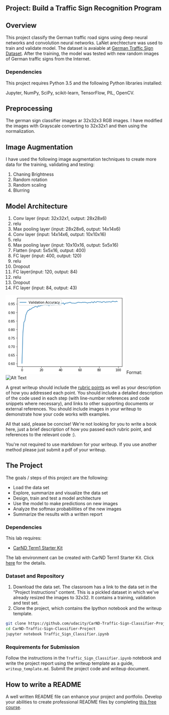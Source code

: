 ## Project: Build a Traffic Sign Recognition Program

Overview
---
This project classify the German traffic road signs using deep neural networks and convolution neural networks. LaNet arechtecture was used to train and validate model. The dataset is avaiable at [German Traffic Sign Dataset](http://benchmark.ini.rub.de/?section=gtsrb&subsection=dataset). After the training, the model was tested with new random images of German traffic signs from the Internet.

### Dependencies
This project requires Python 3.5 and the following Python libraries installed:

Jupyter,
NumPy,
SciPy,
scikit-learn,
TensorFlow,
PIL,
OpenCV.

Preprocessing
---
The german sign classifier images ar 32x32x3 RGB images. I have modified the images with Grayscale converting to 32x32x1 and then using the normalization.

Image Augmentation
---
I have used the following image augmentation techniques to create more data for the training, validating and testing:
1. Chaning Brightness
2. Random rotation
3. Random scaling
4. Blurring

Model Architecture
---
1. Conv layer (input: 32x32x1, output: 28x28x6)
2. relu
3. Max pooling layer (input: 28x28x6, output: 14x14x6)
4. Conv layer (input: 14x14x6, output: 10x10x16)
5. relu
6. Max pooling layer (input: 10x10x16, output: 5x5x16)
7. Flatten (input: 5x5x16, output: 400)
8. FC layer (input: 400, output: 120)
9. relu
10. Dropout
11. FC layer(input: 120, output: 84)
12. relu
13. Dropout
14. FC layer (input: 84, output: 43)

![GitHub Logo](validation_accuracy.png)
Format: ![Alt Text](url)


A great writeup should include the [rubric points](https://review.udacity.com/#!/rubrics/481/view) as well as your description of how you addressed each point.  You should include a detailed description of the code used in each step (with line-number references and code snippets where necessary), and links to other supporting documents or external references.  You should include images in your writeup to demonstrate how your code works with examples.  

All that said, please be concise!  We're not looking for you to write a book here, just a brief description of how you passed each rubric point, and references to the relevant code :). 

You're not required to use markdown for your writeup.  If you use another method please just submit a pdf of your writeup.

The Project
---
The goals / steps of this project are the following:
* Load the data set
* Explore, summarize and visualize the data set
* Design, train and test a model architecture
* Use the model to make predictions on new images
* Analyze the softmax probabilities of the new images
* Summarize the results with a written report

### Dependencies
This lab requires:

* [CarND Term1 Starter Kit](https://github.com/udacity/CarND-Term1-Starter-Kit)

The lab environment can be created with CarND Term1 Starter Kit. Click [here](https://github.com/udacity/CarND-Term1-Starter-Kit/blob/master/README.md) for the details.

### Dataset and Repository

1. Download the data set. The classroom has a link to the data set in the "Project Instructions" content. This is a pickled dataset in which we've already resized the images to 32x32. It contains a training, validation and test set.
2. Clone the project, which contains the Ipython notebook and the writeup template.
```sh
git clone https://github.com/udacity/CarND-Traffic-Sign-Classifier-Project
cd CarND-Traffic-Sign-Classifier-Project
jupyter notebook Traffic_Sign_Classifier.ipynb
```

### Requirements for Submission
Follow the instructions in the `Traffic_Sign_Classifier.ipynb` notebook and write the project report using the writeup template as a guide, `writeup_template.md`. Submit the project code and writeup document.

## How to write a README
A well written README file can enhance your project and portfolio.  Develop your abilities to create professional README files by completing [this free course](https://www.udacity.com/course/writing-readmes--ud777).

